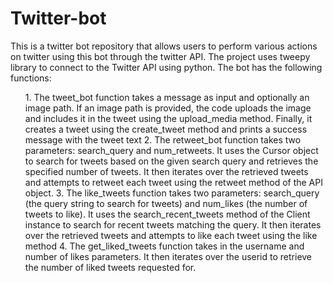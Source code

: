 # Twitter-bot
This is a twitter bot repository that allows users to perform various actions on twitter using this bot through the twitter API.
The project uses tweepy library to connect to the Twitter API using python.
The bot has the following functions:
<ol>
1.  The tweet_bot function takes a message as input and optionally an image path. If an image path is provided, the code uploads the image and includes it in the tweet using the upload_media method. Finally, it creates a tweet using the create_tweet method and prints a success message with the tweet text
2.    The retweet_bot function takes two parameters: search_query and num_retweets. It uses the Cursor object to search for tweets based on the given search query and retrieves the specified number of tweets. It then iterates over the retrieved tweets and attempts to retweet each tweet using the retweet method of the API object.
3.  The like_tweets function takes two parameters: search_query (the query string to search for tweets) and num_likes (the number of tweets to like). It uses the search_recent_tweets method of the Client instance to search for recent tweets matching the query. It then iterates over the retrieved tweets and attempts to like each tweet using the like method 
4.  The get_liked_tweets function takes in the username and number of likes parameters. It then iterates over the userid to retrieve the number of liked tweets requested for.
</ol>